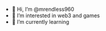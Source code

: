 - 👋 Hi, I’m @mrendless960
- 👀 I’m interested in web3 and games
- 🌱 I’m currently learning

<!---
mrendless960/mrendless960 is a ✨ special ✨ repository because its `README.md` (this file) appears on your GitHub profile.
You can click the Preview link to take a look at your changes.
--->
